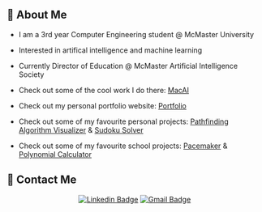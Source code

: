 ## 👋 About Me

- I am a 3rd year Computer Engineering student @ McMaster University
- Interested in artifical intelligence and machine learning

- Currently Director of Education @ McMaster Artificial Intelligence Society
- Check out some of the cool work I do there: [MacAI](https://github.com/ConnorUsaty/MacAIEducation2023)

- Check out my personal portfolio website: [Portfolio](https://github.com/ConnorUsaty/ConnorUsaty.github.io)
- Check out some of my favourite personal projects: [Pathfinding Algorithm Visualizer](https://github.com/ConnorUsaty/pathfinding-visualizer) & [Sudoku Solver](https://github.com/ConnorUsaty/sudoku-solver)
- Check out some of my favourite school projects: [Pacemaker](https://github.com/Why-Bee/3k04-project-group10-2023) & [Polynomial Calculator](https://github.com/ConnorUsaty/polynomial-calculator)

## 📧 Contact Me 
<div align="center">
 
[![Linkedin Badge](https://img.shields.io/badge/-Connor%20Usaty-blue?style=for-the-badge&logo=Linkedin&logoColor=white)](https://www.linkedin.com/in/connor-usaty/)
[![Gmail Badge](https://img.shields.io/badge/Email_me!-D14836?style=for-the-badge&logo=Gmail&logoColor=white)](mailto:usatyc@mcmaster.ca)
 
 </div>
